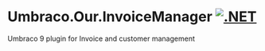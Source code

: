 # Umbraco.Our.InvoiceManager  [![.NET](https://github.com/harikrishna43/Unicorn.Umbraco.InvoiceManager/actions/workflows/dotnet.yml/badge.svg)](https://github.com/harikrishna43/Unicorn.Umbraco.InvoiceManager/actions/workflows/dotnet.yml)
Umbraco 9 plugin for Invoice and customer management 
